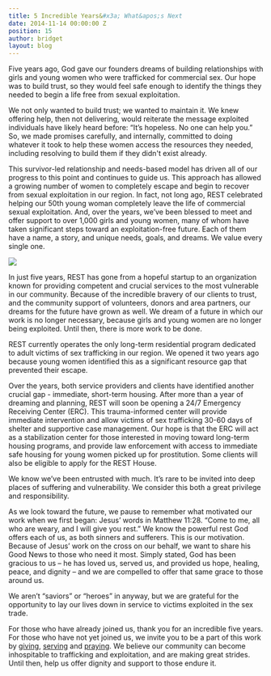 ```yaml
---
title: 5 Incredible Years&#x3a; What&apos;s Next
date: 2014-11-14 00:00:00 Z
position: 15
author: bridget
layout: blog
---
```


Five years ago, God gave our founders dreams of building relationships with girls and young women who were trafficked for commercial sex. Our hope was to build trust, so they would feel safe enough to identify the things they needed to begin a life free from sexual exploitation.

We not only wanted to build trust; we wanted to maintain it. We knew offering help, then not delivering, would reiterate the message exploited individuals have likely heard before: “It’s hopeless. No one can help you.” So, we made promises carefully, and internally, committed to doing whatever it took to help these women access the resources they needed, including resolving to build them if they didn't exist already.

This survivor-led relationship and needs-based model has driven all of our progress to this point and continues to guide us. This approach has allowed a growing number of women to completely escape and begin to recover from sexual exploitation in our region. In fact, not long ago, REST celebrated helping our 50th young woman completely leave the life of commercial sexual exploitation. And, over the years, we’ve been blessed to meet and offer support to over 1,000 girls and young women, many of whom have taken significant steps toward an exploitation-free future. Each of them have a name, a story, and unique needs, goals, and dreams. We value every single one.

![](http://iwantrest.com/uploads/Girl_1.png)

In just five years, REST has gone from a hopeful startup to an organization known for providing competent and crucial services to the most vulnerable in our community. Because of the incredible bravery of our clients to trust, and the community support of volunteers, donors and area partners, our dreams for the future have grown as well. We dream of a future in which our work is no longer necessary, because girls and young women are no longer being exploited. Until then, there is more work to be done.

REST currently operates the only long-term residential program dedicated to adult victims of sex trafficking in our region. We opened it two years ago because young women identified this as a significant resource gap that prevented their escape.

Over the years, both service providers and clients have identified another crucial gap - immediate, short-term housing. After more than a year of dreaming and planning, REST will soon be opening a 24/7 Emergency Receiving Center (ERC). This trauma-informed center will provide immediate intervention and allow victims of sex trafficking 30-60 days of shelter and supportive case management. Our hope is that the ERC will act as a stabilization center for those interested in moving toward long-term housing programs, and provide law enforcement with access to immediate safe housing for young women picked up for prostitution. Some clients will also be eligible to apply for the REST House.

We know we’ve been entrusted with much. It’s rare to be invited into deep places of suffering and vulnerability. We consider this both a great privilege and responsibility.

As we look toward the future, we pause to remember what motivated our work when we first began: Jesus’ words in Matthew 11:28. “Come to me, all who are weary, and I will give you rest.” We know the powerful rest God offers each of us, as both sinners and sufferers. This is our motivation. Because of Jesus’ work on the cross on our behalf, we want to share his Good News to those who need it most. Simply stated, God has been gracious to us – he has loved us, served us, and provided us hope, healing, peace, and dignity – and we are compelled to offer that same grace to those around us.

We aren’t “saviors” or “heroes” in anyway, but we are grateful for the opportunity to lay our lives down in service to victims exploited in the sex trade.

For those who have already joined us, thank you for an incredible five years. For those who have not yet joined us, we invite you to be a part of this work by [giving](https://app.etapestry.com/onlineforms/REST/donateform.html), [serving](http://iwantrest.com/volunteer) and [praying](http://iwantrest.com/volunteer). We believe our community can become inhospitable to trafficking and exploitation, and are making great strides. Until then, help us offer dignity and support to those endure it.